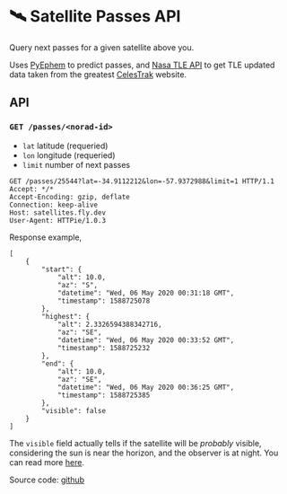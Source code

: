 # 🛰️ Satellite Passes API

Query next passes for a given satellite above you. 

Uses [PyEphem](https://github.com/brandon-rhodes/pyephem) to predict passes, and [Nasa TLE API](https://github.com/ivanstan/tle-api) to get TLE updated data taken from the greatest [CelesTrak](https://celestrak.com) website.

## API
### `GET /passes/<norad-id>`

- `lat` latitude (requeried)
- `lon` longitude (requeried)
- `limit` number of next passes

```
GET /passes/25544?lat=-34.9112212&lon=-57.9372988&limit=1 HTTP/1.1
Accept: */*
Accept-Encoding: gzip, deflate
Connection: keep-alive
Host: satellites.fly.dev
User-Agent: HTTPie/1.0.3
```
Response example,
```
[
    {
        "start": {
            "alt": 10.0,
            "az": "S",
            "datetime": "Wed, 06 May 2020 00:31:18 GMT",
            "timestamp": 1588725078
        },
        "highest": {
            "alt": 2.3326594388342716,
            "az": "SE",
            "datetime": "Wed, 06 May 2020 00:33:52 GMT",
            "timestamp": 1588725232
        },
        "end": {
            "alt": 10.0,
            "az": "SE",
            "datetime": "Wed, 06 May 2020 00:36:25 GMT",
            "timestamp": 1588725385
        },
        "visible": false
    }
]
```
The `visible` field actually tells if the satellite will be _probably_ visible, considering the sun is near the horizon, and the observer is at night. You can read more [here](https://www.heavens-above.com/faq.aspx).

Source code: [github](https://github.com/redraw/satellite-passes-api)
